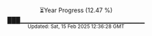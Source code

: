 <p align="center">
⏳Year Progress (12.47 %) <br>
███▁▁▁▁▁▁▁▁▁▁▁▁▁▁▁▁▁▁▁▁▁▁▁▁▁▁▁ <br>
<sub>Updated: Sat, 15 Feb 2025 12:36:28 GMT</sub>
</p>

